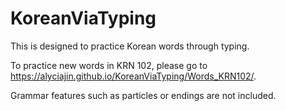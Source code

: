 # KoreanViaTyping
This is designed to practice Korean words through typing. 


To practice new words in KRN 102, please go to https://alyciajin.github.io/KoreanViaTyping/Words_KRN102/.

Grammar features such as particles or endings are not included.
